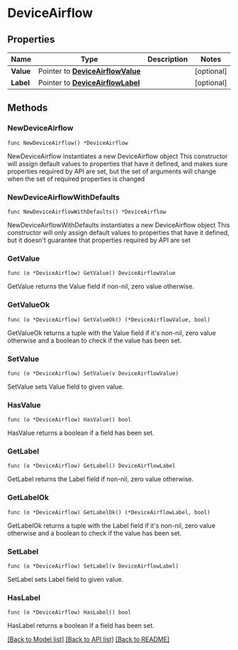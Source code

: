 # DeviceAirflow

## Properties

Name | Type | Description | Notes
------------ | ------------- | ------------- | -------------
**Value** | Pointer to [**DeviceAirflowValue**](DeviceAirflowValue.md) |  | [optional] 
**Label** | Pointer to [**DeviceAirflowLabel**](DeviceAirflowLabel.md) |  | [optional] 

## Methods

### NewDeviceAirflow

`func NewDeviceAirflow() *DeviceAirflow`

NewDeviceAirflow instantiates a new DeviceAirflow object
This constructor will assign default values to properties that have it defined,
and makes sure properties required by API are set, but the set of arguments
will change when the set of required properties is changed

### NewDeviceAirflowWithDefaults

`func NewDeviceAirflowWithDefaults() *DeviceAirflow`

NewDeviceAirflowWithDefaults instantiates a new DeviceAirflow object
This constructor will only assign default values to properties that have it defined,
but it doesn't guarantee that properties required by API are set

### GetValue

`func (o *DeviceAirflow) GetValue() DeviceAirflowValue`

GetValue returns the Value field if non-nil, zero value otherwise.

### GetValueOk

`func (o *DeviceAirflow) GetValueOk() (*DeviceAirflowValue, bool)`

GetValueOk returns a tuple with the Value field if it's non-nil, zero value otherwise
and a boolean to check if the value has been set.

### SetValue

`func (o *DeviceAirflow) SetValue(v DeviceAirflowValue)`

SetValue sets Value field to given value.

### HasValue

`func (o *DeviceAirflow) HasValue() bool`

HasValue returns a boolean if a field has been set.

### GetLabel

`func (o *DeviceAirflow) GetLabel() DeviceAirflowLabel`

GetLabel returns the Label field if non-nil, zero value otherwise.

### GetLabelOk

`func (o *DeviceAirflow) GetLabelOk() (*DeviceAirflowLabel, bool)`

GetLabelOk returns a tuple with the Label field if it's non-nil, zero value otherwise
and a boolean to check if the value has been set.

### SetLabel

`func (o *DeviceAirflow) SetLabel(v DeviceAirflowLabel)`

SetLabel sets Label field to given value.

### HasLabel

`func (o *DeviceAirflow) HasLabel() bool`

HasLabel returns a boolean if a field has been set.


[[Back to Model list]](../README.md#documentation-for-models) [[Back to API list]](../README.md#documentation-for-api-endpoints) [[Back to README]](../README.md)


